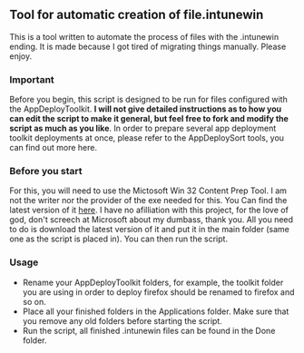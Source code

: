 ## Tool for automatic creation of file.intunewin
This is a tool written to automate the process of files with the .intunewin ending. It is made because I got tired of migrating things manually. Please enjoy. 

### Important
Before you begin, this script is designed to be run for files configured with the AppDeployToolkit. **I will not give detailed instructions as to how you can edit the script to make it general, but feel free to fork and modify the script as much as you like**. In order to prepare several app deployment toolkit deployments at once, please refer to the AppDeploySort tools, you can find out more here. 

### Before you start
For this, you will need to use the Mictosoft Win 32 Content Prep Tool. I am not the writer nor the provider of the exe needed for this. You Can find the latest version of it [here](https://github.com/PSAppDeployToolkit/PSAppDeployToolkit). I have no afilliation with this project, for the love of god, don't screech at Microsoft about my dumbass, thank you. All you need to do is download the latest version of it and put it in the main folder (same one as the script is placed in). You can then run the script. 

### Usage
- Rename your AppDeployToolkit folders, for example, the toolkit folder you are using in order to deploy firefox should be renamed to firefox and so on. 
- Place all your finished folders in the Applications folder. Make sure that you remove any old folders before starting the script. 
- Run the script, all finished .intunewin files can be found in the Done folder. 

